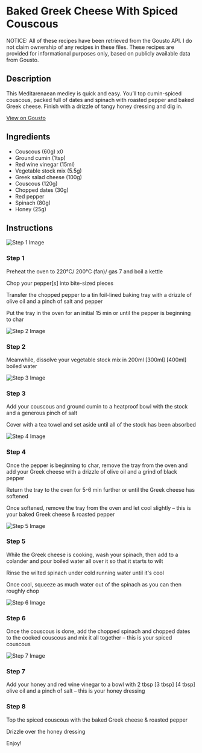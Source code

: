 # Baked Greek Cheese With Spiced Couscous

NOTICE: All of these recipes have been retrieved from the Gousto API. I do not claim ownership of any recipes in these files. These recipes are provided for informational purposes only, based on publicly available data from Gousto.

## Description

This Meditarenaean medley is quick and easy. You’ll top cumin-spiced couscous, packed full of dates and spinach with roasted pepper and baked Greek cheese. Finish with a drizzle of tangy honey dressing and dig in. 

[View on Gousto](https://www.gousto.co.uk/recipes/cookbook/baked-greek-cheese-with-spiced-couscous)

## Ingredients

- Couscous (60g) x0
- Ground cumin (1tsp)
- Red wine vinegar (15ml)
- Vegetable stock mix (5.5g)
- Greek salad cheese (100g)
- Couscous (120g)
- Chopped dates (30g)
- Red pepper
- Spinach (80g)
- Honey (25g)

## Instructions

![Step 1 Image](https://production-media.gousto.co.uk/cms/recipe-step-image/Step-1-1678375662843-x200.jpg)

### Step 1

Preheat the oven to 220°C/ 200°C (fan)/ gas 7 and boil a kettle

Chop your pepper[s]<span class="text-danger"> </span>into bite-sized pieces

Transfer the chopped pepper to a tin foil-lined baking tray with a drizzle of olive oil and a pinch of salt and pepper

Put the tray in the oven for an initial 15 min or until the pepper is beginning to char

![Step 2 Image](https://production-media.gousto.co.uk/cms/recipe-step-image/Step-2-1678375665949-x200.jpg)

### Step 2

Meanwhile, dissolve your vegetable stock mix in 200ml <span class="text-purple">[300ml]</span> <span class="text-danger">[400ml] </span>boiled water

![Step 3 Image](https://production-media.gousto.co.uk/cms/recipe-step-image/Step-3-1678375669264-x200.jpg)

### Step 3

Add your couscous and ground cumin to a heatproof bowl with the stock and a generous pinch of salt

Cover with a tea towel and set aside until all of the stock has been absorbed

![Step 4 Image](https://production-media.gousto.co.uk/cms/recipe-step-image/Step-4-1678375674383-x200.jpg)

### Step 4

Once the pepper is beginning to char, remove the tray from the oven and add your Greek cheese with a drizzle of olive oil and a grind of black pepper

Return the tray to the oven for 5-6 min further or until the Greek cheese has softened

Once softened, remove the tray from the oven and let cool slightly – this is your baked Greek cheese & roasted pepper

![Step 5 Image](https://production-media.gousto.co.uk/cms/recipe-step-image/Step-5-1678375679182-x200.jpg)

### Step 5

While the Greek cheese is cooking, wash your spinach, then add to a colander and pour boiled water all over it so that it starts to wilt

Rinse the wilted spinach under cold running water until it's cool

Once cool, squeeze as much water out of the spinach as you can then roughly chop

![Step 6 Image](https://production-media.gousto.co.uk/cms/recipe-step-image/Step-6-1678375686312-x200.jpg)

### Step 6

Once the couscous is done, add the chopped spinach and chopped dates to the cooked couscous and mix it all together – this is your spiced couscous

![Step 7 Image](https://production-media.gousto.co.uk/cms/recipe-step-image/Step-7-1678375692221-x200.jpg)

### Step 7

Add your honey and red wine vinegar to a bowl with 2 tbsp <span class="text-purple">[3 tbsp]</span> <span class="text-danger">[4 tbsp]</span> olive oil and a pinch of salt – this is your honey dressing

### Step 8

Top the spiced couscous with the baked Greek cheese & roasted pepper

Drizzle over the honey dressing

Enjoy!

